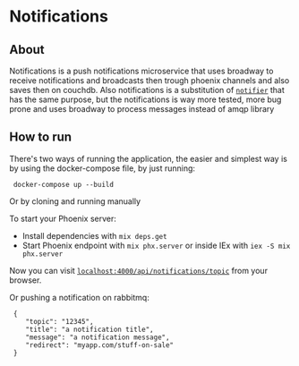 # Notifications

## About
Notifications is a push notifications microservice that uses broadway to receive notifications and broadcasts then trough phoenix channels and also saves then on couchdb.
Also notifications is a substitution of [`notifier`]([notifier](https://github.com/KevinDaSilvaS/notifier)) that has the same purpose, but the notifications is way more tested, more bug prone and uses broadway to process messages instead of amqp library

## How to run
There's two ways of running the application, the easier and simplest way is by using the docker-compose file, by just running:

  ```
   docker-compose up --build
  ```

Or by cloning and running manually

To start your Phoenix server:

  * Install dependencies with `mix deps.get`
  * Start Phoenix endpoint with `mix phx.server` or inside IEx with `iex -S mix phx.server`

Now you can visit [`localhost:4000/api/notifications/topic`](http://localhost:4000/api/notifications/topic) from your browser.

Or pushing a notification on rabbitmq:

  ```
   {
      "topic": "12345",
      "title": "a notification title",
      "message": "a notification message",
      "redirect": "myapp.com/stuff-on-sale"
   }
  ```
